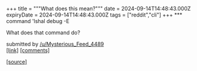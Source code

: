 +++
title = """What does this mean?"""
date = 2024-09-14T14:48:43.000Z
expiryDate = 2024-09-14T14:48:43.000Z
tags = ["reddit","cli"]
+++
\*\*\* command 'lshal debug -E

What does that command do?

submitted by [/u/Mysterious\_Feed\_4489](https://www.reddit.com/user/Mysterious_Feed_4489)  
[\[link\]](https://www.reddit.com/r/commandline/comments/1fgnrjz/what_does_this_mean/) [\[comments\]](https://www.reddit.com/r/commandline/comments/1fgnrjz/what_does_this_mean/)

[[source]](https://www.reddit.com/r/commandline/comments/1fgnrjz/what_does_this_mean/)
